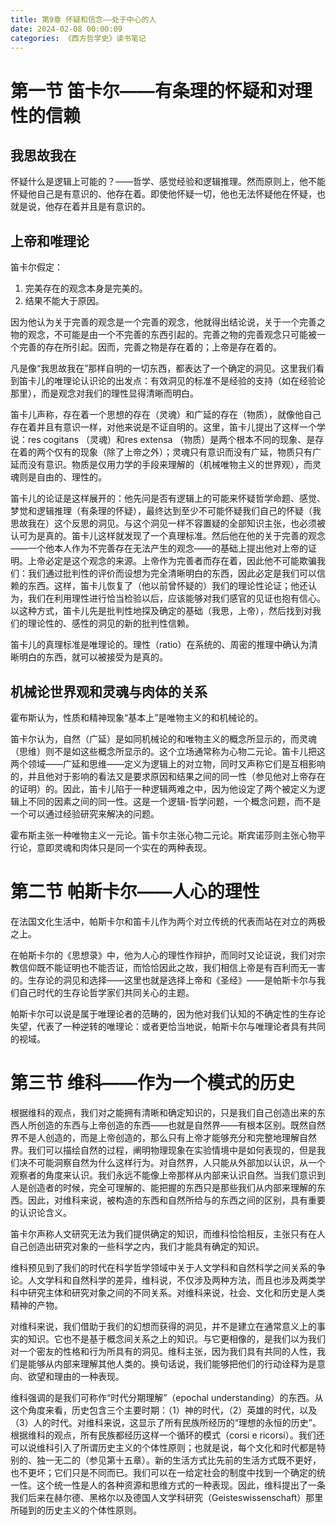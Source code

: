 ```yaml
---
title: 第9章 怀疑和信念——处于中心的人
date: 2024-02-08 00:00:09
categories: 《西方哲学史》读书笔记
---
```


<!-- toc -->


# 第一节 笛卡尔——有条理的怀疑和对理性的信赖

## 我思故我在

怀疑什么是逻辑上可能的？——哲学、感觉经验和逻辑推理。然而原则上，他不能怀疑他自己是有意识的、他存在着。即使他怀疑一切，他也无法怀疑他在怀疑，也就是说，他存在着并且是有意识的。

## 上帝和唯理论

笛卡尔假定：
1. 完美存在的观念本身是完美的。
2. 结果不能大于原因。

因为他认为关于完善的观念是一个完善的观念，他就得出结论说，关于一个完善之物的观念，不可能是由一个不完善的东西引起的。完善之物的完善观念只可能被一个完善的存在所引起。因而，完善之物是存在着的；上帝是存在着的。

凡是像“我思故我在”那样自明的一切东西，都表达了一个确定的洞见。这里我们看到笛卡儿的唯理论认识论的出发点：有效洞见的标准不是经验的支持（如在经验论那里），而是观念对我们的理性显得清晰而明白。

笛卡儿声称，存在着一个思想的存在（灵魂）和广延的存在（物质），就像他自己存在着并且有意识一样，对他来说是不证自明的。这里，笛卡儿提出了这样一个学说：res cogitans （灵魂）和res extensa （物质）是两个根本不同的现象、是存在着的两个仅有的现象（除了上帝之外）；灵魂只有意识而没有广延，物质只有广延而没有意识。物质是仅用力学的手段来理解的（机械唯物主义的世界观），而灵魂则是自由的、理性的。

笛卡儿的论证是这样展开的：他先问是否有逻辑上的可能来怀疑哲学命题、感觉、梦觉和逻辑推理（有条理的怀疑），最终达到至少不可能怀疑我们自己的怀疑（我思故我在）这个反思的洞见。与这个洞见一样不容置疑的全部知识主张，也必须被认可为是真的。笛卡儿这样就发现了一个真理标准。然后他在他的关于完善的观念——一个他本人作为不完善存在无法产生的观念——的基础上提出他对上帝的证明。上帝必定是这个观念的来源。上帝作为完善者而存在着，因此他不可能欺骗我们：我们通过批判性的评价而设想为完全清晰明白的东西，因此必定是我们可以信赖的东西。这样，笛卡儿恢复了（他以前曾怀疑的）我们的理论性论证；他还认为，我们在利用理性进行恰当检验以后，应该能够对我们感官的见证也抱有信心。以这种方式，笛卡儿先是批判性地探及确定的基础（我思，上帝），然后找到对我们的理论性的、感性的洞见的新的批判性信赖。

笛卡儿的真理标准是唯理论的。理性（ratio）在系统的、周密的推理中确认为清晰明白的东西，就可以被接受为是真的。

## 机械论世界观和灵魂与肉体的关系

霍布斯认为，性质和精神现象“基本上”是唯物主义的和机械论的。

笛卡尔认为，自然（广延）是如同机械论的和唯物主义的概念所显示的，而灵魂（思维）则不是如这些概念所显示的。这个立场通常称为心物二元论。笛卡儿把这两个领域——广延和思维——定义为逻辑上的对立物，同时又声称它们是互相影响的，并且他对于影响的看法又是要求原因和结果之间的同一性（参见他对上帝存在的证明）的。因此，笛卡儿陷于一种逻辑两难之中，因为他设定了两个被定义为逻辑上不同的因素之间的同一性。这是一个逻辑-哲学问题，一个概念问题，而不是一个可以通过经验研究来解决的问题。

霍布斯主张一种唯物主义一元论。笛卡尔主张心物二元论。斯宾诺莎则主张心物平行论，意即灵魂和肉体只是同一个实在的两种表现。

# 第二节 帕斯卡尔——人心的理性

在法国文化生活中，帕斯卡尔和笛卡儿作为两个对立传统的代表而站在对立的两极之上。

在帕斯卡尔的《思想录》中，他为人心的理性作辩护，而同时又论证说，我们对宗教信仰既不能证明也不能否证，而恰恰因此之故，我们相信上帝是有百利而无一害的。生存论的洞见和选择——这里也就是选择上帝和《圣经》——是帕斯卡尔与我们自己时代的生存论哲学家们共同关心的主题。

帕斯卡尔可以说是属于唯理论者的范畴的，因为他对我们认知的不确定性的生存论失望，代表了一种逆转的唯理论：或者更恰当地说，帕斯卡尔与唯理论者具有共同的视域。

# 第三节 维科——作为一个模式的历史

根据维科的观点，我们对之能拥有清晰和确定知识的，只是我们自己创造出来的东西人所创造的东西与上帝创造的东西——也就是自然界——有根本区别。既然自然界不是人创造的，而是上帝创造的，那么只有上帝才能够充分和完整地理解自然界。我们可以描绘自然的过程，阐明物理现象在实验情境中是如何表现的，但是我们决不可能洞察自然为什么这样行为。对自然界，人只能从外部加以认识，从一个观察者的角度来认识。我们永远不能像上帝那样从内部来认识自然。当我们意识到人是创造者的时候，完全可理解的、能把握的东西只是那些我们从内部来理解的东西。因此，对维科来说，被构造的东西和自然所给与的东西之间的区别，具有重要的认识论含义。

笛卡尔声称人文研究无法为我们提供确定的知识，而维科恰恰相反，主张只有在人自己创造出研究对象的一些科学之内，我们才能具有确定的知识。

维科预见到了我们的时代在科学哲学领域中关于人文学科和自然科学之间关系的争论。人文学科和自然科学的差异，维科说，不仅涉及两种方法，而且也涉及两类学科中研究主体和研究对象之间的不同关系。对维科来说，社会、文化和历史是人类精神的产物。

对维科来说，我们借助于我们的幻想而获得的洞见，并不是建立在通常意义上的事实的知识。它也不是基于概念间关系之上的知识。与它更相像的，是我们以为我们对一个密友的性格和行为所具有的洞见。维科主张，因为我们具有共同的人性，我们是能够从内部来理解其他人类的。换句话说，我们能够把他们的行动诠释为是意向、欲望和理由的一种表现。

维科强调的是我们可称作“时代分期理解”（epochal understanding）的东西。从这个角度来看，历史包含三个主要时期：（1）神的时代，（2）英雄的时代，以及（3）人的时代。对维科来说，这显示了所有民族所经历的“理想的永恒的历史”。根据维科的观点，所有民族都经历这样一个循环的模式（corsi e ricorsi）。我们还可以说维科引入了所谓历史主义的个体性原则；也就是说，每个文化和时代都是特别的、独一无二的（参见第十五章）。新的生活方式比先前的生活方式既不更好，也不更坏；它们只是不同而已。我们可以在一给定社会的制度中找到一个确定的统一性。这个统一性是人的各种资源和思维方式的一种表现。因此，维科提出了一条我们后来在赫尔德、黑格尔以及德国人文学科研究（Geisteswissenschaft）那里所碰到的历史主义的个体性原则。